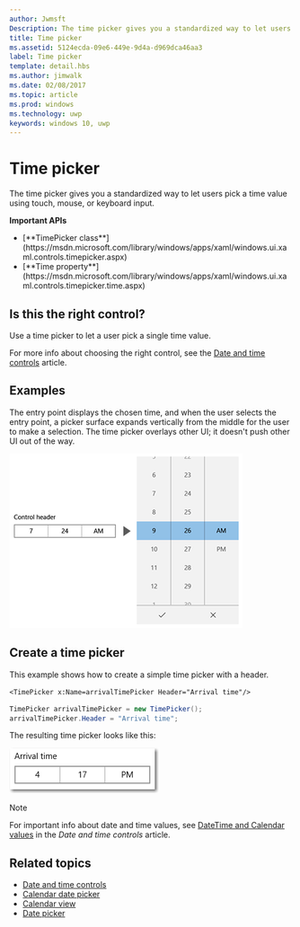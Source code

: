 ```yaml
---
author: Jwmsft
Description: The time picker gives you a standardized way to let users pick a time value using touch, mouse, or keyboard input.
title: Time picker
ms.assetid: 5124ecda-09e6-449e-9d4a-d969dca46aa3
label: Time picker
template: detail.hbs
ms.author: jimwalk
ms.date: 02/08/2017
ms.topic: article
ms.prod: windows
ms.technology: uwp
keywords: windows 10, uwp
---
```

# Time picker
<link rel="stylesheet" href="https://az835927.vo.msecnd.net/sites/uwp/Resources/css/custom.css"> 

The time picker gives you a standardized way to let users pick a time value using touch, mouse, or keyboard input. 

<div class="important-apis" >
<b>Important APIs</b><br/>
<ul>
<li>[**TimePicker class**](https://msdn.microsoft.com/library/windows/apps/xaml/windows.ui.xaml.controls.timepicker.aspx)</li>
<li>[**Time property**](https://msdn.microsoft.com/library/windows/apps/xaml/windows.ui.xaml.controls.timepicker.time.aspx)</li>
</ul>
</div>

## Is this the right control?
Use a time picker to let a user pick a single time value.

For more info about choosing the right control, see the [Date and time controls](date-and-time.md) article.

## Examples

The entry point displays the chosen time, and when the user selects the entry point, a picker surface expands vertically from the middle for the user to make a selection. The time picker overlays other UI; it doesn't push other UI out of the way.

![Example of the time picker expanding](images/controls_timepicker_expand.png)

## Create a time picker

This example shows how to create a simple time picker with a header.

```xaml
<TimePicker x:Name=arrivalTimePicker Header="Arrival time"/>
```

```csharp
TimePicker arrivalTimePicker = new TimePicker();
arrivalTimePicker.Header = "Arrival time";
```

The resulting time picker looks like this:

![Example of time picker](images/time-picker-closed.png)

> [!NOTE]
> For important info about date and time values, see [DateTime and Calendar values](date-and-time.md#datetime-and-calendar-values) in the *Date and time controls* article.



## Related topics

- [Date and time controls](date-and-time.md)
- [Calendar date picker](calendar-date-picker.md)
- [Calendar view](calendar-view.md)
- [Date picker](date-picker.md)
